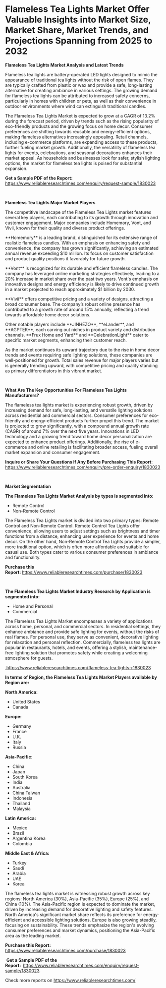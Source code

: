 <p><h1>Flameless Tea Lights Market Offer Valuable Insights into Market Size, Market Share, Market Trends, and Projections Spanning from 2025 to 2032</h1></p><p><strong>Flameless Tea Lights Market Analysis and Latest Trends</strong></p>
<p><p>Flameless tea lights are battery-operated LED lights designed to mimic the appearance of traditional tea lights without the risk of open flames. They are typically crafted from plastic or wax and provide a safe, long-lasting alternative for creating ambiance in various settings. The growing demand for flameless tea lights can be attributed to increased safety concerns, particularly in homes with children or pets, as well as their convenience in outdoor environments where wind can extinguish traditional candles.</p><p>The Flameless Tea Lights Market is expected to grow at a CAGR of 13.2% during the forecast period, driven by trends such as the rising popularity of eco-friendly products and the growing focus on home decor. Consumer preferences are shifting towards reusable and energy-efficient options, making flameless alternatives increasingly appealing. Retail channels, including e-commerce platforms, are expanding access to these products, further fueling market growth. Additionally, the versatility of flameless tea lights for events, celebrations, and seasonal decorations enhances their market appeal. As households and businesses look for safer, stylish lighting options, the market for flameless tea lights is poised for substantial expansion.</p></p>
<p><strong>Get a Sample PDF of the Report:&nbsp;</strong> <a href="https://www.reliableresearchtimes.com/enquiry/request-sample/1830023?utm_campaign=3281&utm_medium=2&utm_source=Github&utm_content=ia&utm_term=05042025&utm_id=flameless-tea-lights">https://www.reliableresearchtimes.com/enquiry/request-sample/1830023</a></p>
<p>&nbsp;</p>
<p><strong>Flameless Tea Lights Major Market Players</strong></p>
<p><p>The competitive landscape of the Flameless Tea Lights market features several key players, each contributing to its growth through innovation and customer engagement. Major companies include Homemory, Vont, and Vivii, known for their quality and diverse product offerings. </p><p>**Homemory** is a leading brand, distinguished for its extensive range of realistic flameless candles. With an emphasis on enhancing safety and convenience, the company has grown significantly, achieving an estimated annual revenue exceeding $10 million. Its focus on customer satisfaction and product quality positions it favorably for future growth.</p><p>**Vont** is recognized for its durable and efficient flameless candles. The company has leveraged online marketing strategies effectively, leading to a 20% increase in market share over the past two years. Vont's emphasis on innovative designs and energy efficiency is likely to drive continued growth in a market projected to reach approximately $1 billion by 2030.</p><p>**Vivii** offers competitive pricing and a variety of designs, attracting a broad consumer base. The company’s robust online presence has contributed to a growth rate of around 15% annually, reflecting a trend towards affordable home decor solutions.</p><p>Other notable players include **JINHEZO**, **eLander**, and **AGPTEK**, each carving out niches in product variety and distribution channels. **Frux Home and Yard** and **CelebrationLight** cater to specific market segments, enhancing their customer reach.</p><p>As the market continues its upward trajectory due to the rise in home decor trends and events requiring safe lighting solutions, these companies are well-positioned for growth. Total sales revenue for major players varies but is generally trending upward, with competitive pricing and quality standing as primary differentiators in this vibrant market.</p></p>
<p>&nbsp;</p>
<p><strong>What Are The Key Opportunities For Flameless Tea Lights Manufacturers?</strong></p>
<p><p>The flameless tea lights market is experiencing robust growth, driven by increasing demand for safe, long-lasting, and versatile lighting solutions across residential and commercial sectors. Consumer preferences for eco-friendly and energy-efficient products further propel this trend. The market is projected to grow significantly, with a compound annual growth rate (CAGR) of around 7% over the next five years. Innovations in LED technology and a growing trend toward home decor personalization are expected to enhance product offerings. Additionally, the rise of e-commerce and online retailing is facilitating broader access, fueling overall market expansion and consumer engagement.</p></p>
<p><strong>Inquire or Share Your Questions If Any Before Purchasing This Report:</strong> <a href="https://www.reliableresearchtimes.com/enquiry/pre-order-enquiry/1830023?utm_campaign=3281&utm_medium=2&utm_source=Github&utm_content=ia&utm_term=05042025&utm_id=flameless-tea-lights">https://www.reliableresearchtimes.com/enquiry/pre-order-enquiry/1830023</a></p>
<p>&nbsp;</p>
<p><strong>Market Segmentation</strong></p>
<p><strong>The Flameless Tea Lights Market Analysis by types is segmented into:</strong></p>
<p><ul><li>Remote Control</li><li>Non-Remote Control</li></ul></p>
<p><p>The Flameless Tea Lights market is divided into two primary types: Remote Control and Non-Remote Control. Remote Control Tea Lights offer convenience, allowing users to adjust settings such as brightness and timer functions from a distance, enhancing user experience for events and home decor. On the other hand, Non-Remote Control Tea Lights provide a simpler, more traditional option, which is often more affordable and suitable for casual use. Both types cater to various consumer preferences in ambiance and functionality.</p></p>
<p><strong>Purchase this Report:&nbsp;</strong><a href="https://www.reliableresearchtimes.com/purchase/1830023?utm_campaign=3281&utm_medium=2&utm_source=Github&utm_content=ia&utm_term=05042025&utm_id=flameless-tea-lights">https://www.reliableresearchtimes.com/purchase/1830023</a></p>
<p>&nbsp;</p>
<p><strong>The Flameless Tea Lights Market Industry Research by Application is segmented into:</strong></p>
<p><ul><li>Home and Personal</li><li>Commercial</li></ul></p>
<p><p>The Flameless Tea Lights Market encompasses a variety of applications across home, personal, and commercial sectors. In residential settings, they enhance ambiance and provide safe lighting for events, without the risks of real flames. For personal use, they serve as convenient, decorative lighting for relaxation and personal reflection. Commercially, flameless tea lights are popular in restaurants, hotels, and events, offering a stylish, maintenance-free lighting solution that promotes safety while creating a welcoming atmosphere for guests.</p></p>
<p><a href="https://www.reliableresearchtimes.com/flameless-tea-lights-r1830023?utm_campaign=3281&utm_medium=2&utm_source=Github&utm_content=ia&utm_term=05042025&utm_id=flameless-tea-lights">&nbsp;https://www.reliableresearchtimes.com/flameless-tea-lights-r1830023</a></p>
<p><strong>In terms of Region, the Flameless Tea Lights Market Players available by Region are:</strong></p>
<p>
    <p> <strong> North America: </strong>
        <ul>
            <li>United States</li>
            <li>Canada</li>
        </ul>
        </p> 
    <p> <strong> Europe: </strong>
        <ul>
            <li>Germany</li>
            <li>France</li>
            <li>U.K.</li>
            <li>Italy</li>
            <li>Russia</li>
        </ul>
        </p> 
    <p> <strong> Asia-Pacific: </strong>
        <ul>
            <li>China</li>
            <li>Japan</li>
            <li>South Korea</li>
            <li>India</li>
            <li>Australia</li>
            <li>China Taiwan</li>
            <li>Indonesia</li>
            <li>Thailand</li>
            <li>Malaysia</li>
        </ul>
        </p> 
    <p> <strong> Latin America: </strong>
        <ul>
            <li>Mexico</li>
            <li>Brazil</li>
            <li>Argentina Korea</li>
            <li>Colombia</li>
        </ul>
        </p> 
    <p> <strong> Middle East & Africa: </strong>
        <ul>
            <li>Turkey</li>
            <li>Saudi</li>
            <li>Arabia</li>
            <li>UAE</li>
            <li>Korea</li>
        </ul>
    </p>
    </p>
<p><p>The flameless tea lights market is witnessing robust growth across key regions: North America (30%), Asia-Pacific (35%), Europe (25%), and China (10%). The Asia-Pacific region is expected to dominate the market, driven by increasing demand for decorative lighting and safety features. North America's significant market share reflects its preference for energy-efficient and accessible lighting solutions. Europe is also growing steadily, focusing on sustainability. These trends emphasize the region's evolving consumer preferences and market dynamics, positioning the Asia-Pacific area as the leading market.</p></p>
<p><strong>Purchase this Report: </strong><a href="https://www.reliableresearchtimes.com/purchase/1830023?utm_campaign=3281&utm_medium=2&utm_source=Github&utm_content=ia&utm_term=05042025&utm_id=flameless-tea-lights">https://www.reliableresearchtimes.com/purchase/1830023</a></p>
<p>&nbsp;<strong>Get a Sample PDF of the Report:&nbsp;&nbsp;</strong><a href="https://www.reliableresearchtimes.com/enquiry/request-sample/1830023?utm_campaign=3281&utm_medium=2&utm_source=Github&utm_content=ia&utm_term=05042025&utm_id=flameless-tea-lights">https://www.reliableresearchtimes.com/enquiry/request-sample/1830023</a></p>
<p><strong></strong></p>
<p>Check more reports on <a href="https://www.reliableresearchtimes.com/?utm_campaign=3281&utm_medium=2&utm_source=Github&utm_content=ia&utm_term=05042025&utm_id=flameless-tea-lights">https://www.reliableresearchtimes.com/</a></p>